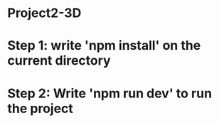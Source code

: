 # Project2-3D
<h1>Step 1: write 'npm install' on the current directory</h1>
<h1>Step 2: Write 'npm run dev' to run the project</h1>
